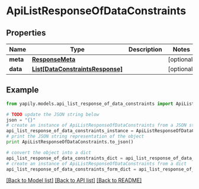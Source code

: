 # ApiListResponseOfDataConstraints


## Properties
Name | Type | Description | Notes
------------ | ------------- | ------------- | -------------
**meta** | [**ResponseMeta**](ResponseMeta.md) |  | [optional] 
**data** | [**List[DataConstraintsResponse]**](DataConstraintsResponse.md) |  | [optional] 

## Example

```python
from yapily.models.api_list_response_of_data_constraints import ApiListResponseOfDataConstraints

# TODO update the JSON string below
json = "{}"
# create an instance of ApiListResponseOfDataConstraints from a JSON string
api_list_response_of_data_constraints_instance = ApiListResponseOfDataConstraints.from_json(json)
# print the JSON string representation of the object
print ApiListResponseOfDataConstraints.to_json()

# convert the object into a dict
api_list_response_of_data_constraints_dict = api_list_response_of_data_constraints_instance.to_dict()
# create an instance of ApiListResponseOfDataConstraints from a dict
api_list_response_of_data_constraints_form_dict = api_list_response_of_data_constraints.from_dict(api_list_response_of_data_constraints_dict)
```
[[Back to Model list]](../README.md#documentation-for-models) [[Back to API list]](../README.md#documentation-for-api-endpoints) [[Back to README]](../README.md)



